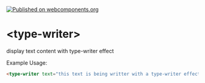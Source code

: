 [![Published on webcomponents.org](https://img.shields.io/badge/webcomponents.org-published-blue.svg)](https://www.webcomponents.org/element/polymerEl/type-writer)

# \<type-writer\>

display text content with type-writer effect

Example Usage:

<!--
```
<custom-element-demo>
  <template>
    <link rel="import" href="type-writer.html">
    <next-code-block></next-code-block>
  </template>
</custom-element-demo>
```
-->
```html
<type-writer text="this text is being writter with a type-writer effect" speed="80" cursor-duration="3000"></type-writer>

```
